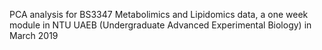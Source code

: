 PCA analysis for BS3347 Metabolimics and Lipidomics data, a one week module in NTU UAEB (Undergraduate Advanced Experimental Biology) in March 2019
